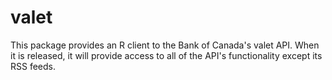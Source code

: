 # valet

This package provides an R client to the Bank of Canada's valet API.
When it is released, it will provide access to all of the API's functionality except its RSS feeds.
